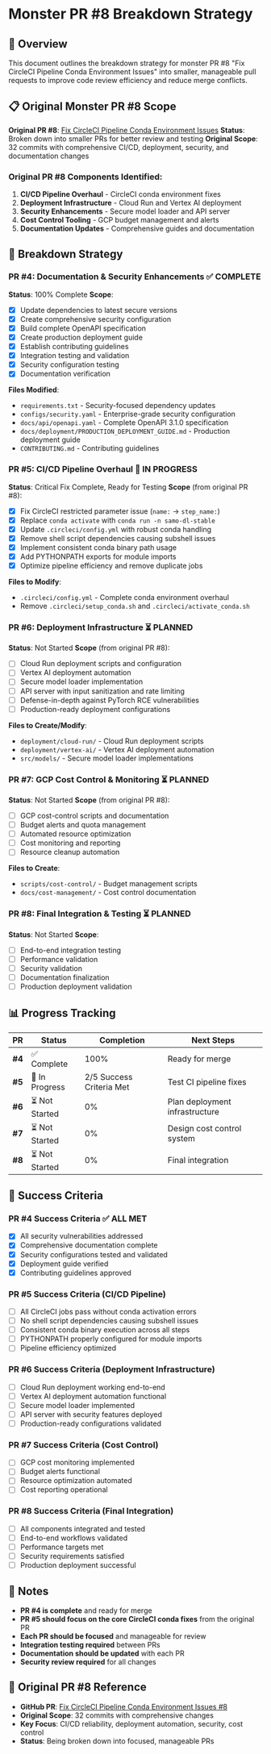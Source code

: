 # Monster PR #8 Breakdown Strategy

## 🎯 Overview

This document outlines the breakdown strategy for monster PR #8 "Fix CircleCI Pipeline Conda Environment Issues" into smaller, manageable pull requests to improve code review efficiency and reduce merge conflicts.

## 📋 Original Monster PR #8 Scope

**Original PR #8**: [Fix CircleCI Pipeline Conda Environment Issues](https://github.com/uelkerd/SAMO--DL/pull/8)
**Status**: Broken down into smaller PRs for better review and testing
**Original Scope**: 32 commits with comprehensive CI/CD, deployment, security, and documentation changes

### **Original PR #8 Components Identified:**
1. **CI/CD Pipeline Overhaul** - CircleCI conda environment fixes
2. **Deployment Infrastructure** - Cloud Run and Vertex AI deployment
3. **Security Enhancements** - Secure model loader and API server
4. **Cost Control Tooling** - GCP budget management and alerts
5. **Documentation Updates** - Comprehensive guides and documentation

## 🔄 Breakdown Strategy

### **PR #4: Documentation & Security Enhancements** ✅ COMPLETE
**Status**: 100% Complete
**Scope**:
- [x] Update dependencies to latest secure versions
- [x] Create comprehensive security configuration
- [x] Build complete OpenAPI specification
- [x] Create production deployment guide
- [x] Establish contributing guidelines
- [x] Integration testing and validation
- [x] Security configuration testing
- [x] Documentation verification

**Files Modified**:
- `requirements.txt` - Security-focused dependency updates
- `configs/security.yaml` - Enterprise-grade security configuration
- `docs/api/openapi.yaml` - Complete OpenAPI 3.1.0 specification
- `docs/deployment/PRODUCTION_DEPLOYMENT_GUIDE.md` - Production deployment guide
- `CONTRIBUTING.md` - Contributing guidelines

### **PR #5: CI/CD Pipeline Overhaul** 🔄 IN PROGRESS
**Status**: Critical Fix Complete, Ready for Testing
**Scope** (from original PR #8):
- [x] Fix CircleCI restricted parameter issue (`name:` → `step_name:`)
- [x] Replace `conda activate` with `conda run -n samo-dl-stable`
- [x] Update `.circleci/config.yml` with robust conda handling
- [x] Remove shell script dependencies causing subshell issues
- [x] Implement consistent conda binary path usage
- [x] Add PYTHONPATH exports for module imports
- [x] Optimize pipeline efficiency and remove duplicate jobs

**Files to Modify**:
- `.circleci/config.yml` - Complete conda environment overhaul
- Remove `.circleci/setup_conda.sh` and `.circleci/activate_conda.sh`

### **PR #6: Deployment Infrastructure** ⏳ PLANNED
**Status**: Not Started
**Scope** (from original PR #8):
- [ ] Cloud Run deployment scripts and configuration
- [ ] Vertex AI deployment automation
- [ ] Secure model loader implementation
- [ ] API server with input sanitization and rate limiting
- [ ] Defense-in-depth against PyTorch RCE vulnerabilities
- [ ] Production-ready deployment configurations

**Files to Create/Modify**:
- `deployment/cloud-run/` - Cloud Run deployment scripts
- `deployment/vertex-ai/` - Vertex AI deployment automation
- `src/models/` - Secure model loader implementations

### **PR #7: GCP Cost Control & Monitoring** ⏳ PLANNED
**Status**: Not Started
**Scope** (from original PR #8):
- [ ] GCP cost-control scripts and documentation
- [ ] Budget alerts and quota management
- [ ] Automated resource optimization
- [ ] Cost monitoring and reporting
- [ ] Resource cleanup automation

**Files to Create**:
- `scripts/cost-control/` - Budget management scripts
- `docs/cost-management/` - Cost control documentation

### **PR #8: Final Integration & Testing** ⏳ PLANNED
**Status**: Not Started
**Scope**:
- [ ] End-to-end integration testing
- [ ] Performance validation
- [ ] Security validation
- [ ] Documentation finalization
- [ ] Production deployment validation

## 📊 Progress Tracking

| PR | Status | Completion | Next Steps |
|----|--------|------------|------------|
| **#4** | ✅ Complete | 100% | Ready for merge |
| **#5** | 🔄 In Progress | 2/5 Success Criteria Met | Test CI pipeline fixes |
| **#6** | ⏳ Not Started | 0% | Plan deployment infrastructure |
| **#7** | ⏳ Not Started | 0% | Design cost control system |
| **#8** | ⏳ Not Started | 0% | Final integration |

## 🎯 Success Criteria

### **PR #4 Success Criteria** ✅ ALL MET
- [x] All security vulnerabilities addressed
- [x] Comprehensive documentation complete
- [x] Security configurations tested and validated
- [x] Deployment guide verified
- [x] Contributing guidelines approved

### **PR #5 Success Criteria** (CI/CD Pipeline)
- [ ] All CircleCI jobs pass without conda activation errors
- [ ] No shell script dependencies causing subshell issues
- [ ] Consistent conda binary execution across all steps
- [ ] PYTHONPATH properly configured for module imports
- [ ] Pipeline efficiency optimized

### **PR #6 Success Criteria** (Deployment Infrastructure)
- [ ] Cloud Run deployment working end-to-end
- [ ] Vertex AI deployment automation functional
- [ ] Secure model loader implemented
- [ ] API server with security features deployed
- [ ] Production-ready configurations validated

### **PR #7 Success Criteria** (Cost Control)
- [ ] GCP cost monitoring implemented
- [ ] Budget alerts functional
- [ ] Resource optimization automated
- [ ] Cost reporting operational

### **PR #8 Success Criteria** (Final Integration)
- [ ] All components integrated and tested
- [ ] End-to-end workflows validated
- [ ] Performance targets met
- [ ] Security requirements satisfied
- [ ] Production deployment successful

## 📝 Notes

- **PR #4 is complete** and ready for merge
- **PR #5 should focus on the core CircleCI conda fixes** from the original PR
- **Each PR should be focused** and manageable for review
- **Integration testing required** between PRs
- **Documentation should be updated** with each PR
- **Security review required** for all changes

## 🔗 Original PR #8 Reference

- **GitHub PR**: [Fix CircleCI Pipeline Conda Environment Issues #8](https://github.com/uelkerd/SAMO--DL/pull/8)
- **Original Scope**: 32 commits with comprehensive changes
- **Key Focus**: CI/CD reliability, deployment automation, security, cost control
- **Status**: Being broken down into focused, manageable PRs
